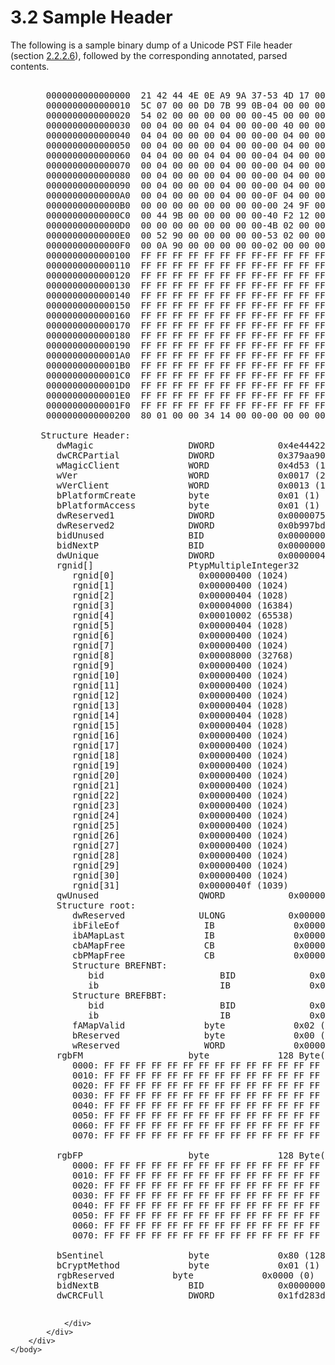 <html dir="LTR" xmlns:mshelp="http://msdn.microsoft.com/mshelp" xmlns:ddue="http://ddue.schemas.microsoft.com/authoring/2003/5" xmlns:xlink="http://www.w3.org/1999/xlink" xmlns:tool="http://www.microsoft.com/tooltip">
    <head>
        <meta http-equiv="Content-Type" content="text/html; CHARSET=utf-8"></meta>
        <meta name="save" content="history"></meta>
        <title>3.2 Sample Header</title>
        <xml>
            <mshelp:toctitle title="3.2 Sample Header"></mshelp:toctitle>
            <mshelp:rltitle title="[MS-PST]: Sample Header"></mshelp:rltitle>
            <mshelp:keyword index="A" term="7fa4900e-cd66-46ca-8d98-ee11f6a668ac"></mshelp:keyword>
            <mshelp:attr name="DCSext.ContentType" value="open specification"></mshelp:attr>
            <mshelp:attr name="AssetID" value="7fa4900e-cd66-46ca-8d98-ee11f6a668ac"></mshelp:attr>
            <mshelp:attr name="TopicType" value="kbRef"></mshelp:attr>
            <mshelp:attr name="DCSext.Title" value="[MS-PST]: Sample Header" />
        </xml>
    </head>
    <body>
        <div id="header">
            <h1 class="heading">3.2 Sample Header</h1>
        </div>
        <div id="mainSection">
            <div id="mainBody">
                <div id="allHistory" class="saveHistory"></div>
                <div id="sectionSection0" class="section" name="collapseableSection">
                    

<p>The following is a sample binary dump of a Unicode PST File
header (section <a href="c9876f5a-664b-46a3-9887-ba63f113abf5.htm">2.2.2.6</a>),
followed by the corresponding annotated, parsed contents.</p>

<dl>
<dd>
<div><pre>  
  0000000000000000  21 42 44 4E 0E A9 9A 37-53 4D 17 00 13 00 01 01  *!BDN...7SM......*
  0000000000000010  5C 07 00 00 D0 7B 99 0B-04 00 00 00 01 00 00 00  *\....{..........*
  0000000000000020  54 02 00 00 00 00 00 00-45 00 00 00 00 04 00 00  *T.......E.......*
  0000000000000030  00 04 00 00 04 04 00 00-00 40 00 00 02 00 01 00  *.........@......*
  0000000000000040  04 04 00 00 00 04 00 00-00 04 00 00 00 80 00 00  *................*
  0000000000000050  00 04 00 00 00 04 00 00-00 04 00 00 00 04 00 00  *................*
  0000000000000060  04 04 00 00 04 04 00 00-04 04 00 00 00 04 00 00  *................*
  0000000000000070  00 04 00 00 00 04 00 00-00 04 00 00 00 04 00 00  *................*
  0000000000000080  00 04 00 00 00 04 00 00-00 04 00 00 00 04 00 00  *................*
  0000000000000090  00 04 00 00 00 04 00 00-00 04 00 00 00 04 00 00  *................*
  00000000000000A0  00 04 00 00 00 04 00 00-0F 04 00 00 00 00 00 00  *................*
  00000000000000B0  00 00 00 00 00 00 00 00-00 24 9F 00 00 00 00 00  *.........$......*
  00000000000000C0  00 44 9B 00 00 00 00 00-40 F2 12 00 00 00 00 00  *.D......@.......*
  00000000000000D0  00 00 00 00 00 00 00 00-4B 02 00 00 00 00 00 00  *........K.......*
  00000000000000E0  00 52 90 00 00 00 00 00-53 02 00 00 00 00 00 00  *.R......S.......*
  00000000000000F0  00 0A 90 00 00 00 00 00-02 00 00 00 00 00 00 00  *................*
  0000000000000100  FF FF FF FF FF FF FF FF-FF FF FF FF FF FF FF FF  *................*
  0000000000000110  FF FF FF FF FF FF FF FF-FF FF FF FF FF FF FF FF  *................*
  0000000000000120  FF FF FF FF FF FF FF FF-FF FF FF FF FF FF FF FF  *................*
  0000000000000130  FF FF FF FF FF FF FF FF-FF FF FF FF FF FF FF FF  *................*
  0000000000000140  FF FF FF FF FF FF FF FF-FF FF FF FF FF FF FF FF  *................*
  0000000000000150  FF FF FF FF FF FF FF FF-FF FF FF FF FF FF FF FF  *................*
  0000000000000160  FF FF FF FF FF FF FF FF-FF FF FF FF FF FF FF FF  *................*
  0000000000000170  FF FF FF FF FF FF FF FF-FF FF FF FF FF FF FF FF  *................*
  0000000000000180  FF FF FF FF FF FF FF FF-FF FF FF FF FF FF FF FF  *................*
  0000000000000190  FF FF FF FF FF FF FF FF-FF FF FF FF FF FF FF FF  *................*
  00000000000001A0  FF FF FF FF FF FF FF FF-FF FF FF FF FF FF FF FF  *................*
  00000000000001B0  FF FF FF FF FF FF FF FF-FF FF FF FF FF FF FF FF  *................*
  00000000000001C0  FF FF FF FF FF FF FF FF-FF FF FF FF FF FF FF FF  *................*
  00000000000001D0  FF FF FF FF FF FF FF FF-FF FF FF FF FF FF FF FF  *................*
  00000000000001E0  FF FF FF FF FF FF FF FF-FF FF FF FF FF FF FF FF  *................*
  00000000000001F0  FF FF FF FF FF FF FF FF-FF FF FF FF FF FF FF FF  *................*
  0000000000000200  80 01 00 00 34 14 00 00-00 00 00 00 D6 83 D2 1F  *....4...........*
  
 Structure Header:
    dwMagic                  DWORD            0x4e444221 (1313096225) 
    dwCRCPartial             DWORD            0x379aa90e (932882702) 
    wMagicClient             WORD             0x4d53 (19795)
    wVer                     WORD             0x0017 (23)
    wVerClient               WORD             0x0013 (19)
    bPlatformCreate          byte             0x01 (1)
    bPlatformAccess          byte             0x01 (1)
    dwReserved1              DWORD            0x0000075c (1884) 
    dwReserved2              DWORD            0x0b997bd0 (194608080) 
    bidUnused                BID              0x0000000100000004 (4294967300)
    bidNextP                 BID              0x0000000000000254 (596)
    dwUnique                 DWORD            0x00000045 (69) 
    rgnid[]                  PtypMultipleInteger32       32 Element(s)
       rgnid[0]                0x00000400 (1024) 
       rgnid[1]                0x00000400 (1024) 
       rgnid[2]                0x00000404 (1028) 
       rgnid[3]                0x00004000 (16384) 
       rgnid[4]                0x00010002 (65538) 
       rgnid[5]                0x00000404 (1028) 
       rgnid[6]                0x00000400 (1024) 
       rgnid[7]                0x00000400 (1024) 
       rgnid[8]                0x00008000 (32768) 
       rgnid[9]                0x00000400 (1024) 
       rgnid[10]               0x00000400 (1024) 
       rgnid[11]               0x00000400 (1024) 
       rgnid[12]               0x00000400 (1024) 
       rgnid[13]               0x00000404 (1028) 
       rgnid[14]               0x00000404 (1028) 
       rgnid[15]               0x00000404 (1028) 
       rgnid[16]               0x00000400 (1024) 
       rgnid[17]               0x00000400 (1024) 
       rgnid[18]               0x00000400 (1024) 
       rgnid[19]               0x00000400 (1024) 
       rgnid[20]               0x00000400 (1024) 
       rgnid[21]               0x00000400 (1024) 
       rgnid[22]               0x00000400 (1024) 
       rgnid[23]               0x00000400 (1024) 
       rgnid[24]               0x00000400 (1024) 
       rgnid[25]               0x00000400 (1024) 
       rgnid[26]               0x00000400 (1024) 
       rgnid[27]               0x00000400 (1024) 
       rgnid[28]               0x00000400 (1024) 
       rgnid[29]               0x00000400 (1024) 
       rgnid[30]               0x00000400 (1024) 
       rgnid[31]               0x0000040f (1039) 
    qwUnused                   QWORD            0x0000000000000000 (0)
    Structure root:
       dwReserved              ULONG            0x00000000 (0) 
       ibFileEof                IB               0x00000000009f2400 (10429440)
       ibAMapLast               IB               0x00000000009b4400 (10175488)
       cbAMapFree               CB               0x000000000012f240 (1241664)
       cbPMapFree               CB               0x0000000000000000 (0)
       Structure BREFNBT:
          bid                      BID              0x000000000000024b (587)
          ib                       IB               0x0000000000905200 (9458176)
       Structure BREFBBT:
          bid                      BID              0x0000000000000253 (595)
          ib                       IB               0x0000000000900a00 (9439744)
       fAMapValid               byte             0x02 (2)
       bReserved                byte             0x00 (0)
       wReserved                WORD             0x0000 (0)
    rgbFM                    byte             128 Byte(s)
       0000: FF FF FF FF FF FF FF FF FF FF FF FF FF FF FF FF - ................
       0010: FF FF FF FF FF FF FF FF FF FF FF FF FF FF FF FF - ................
       0020: FF FF FF FF FF FF FF FF FF FF FF FF FF FF FF FF - ................
       0030: FF FF FF FF FF FF FF FF FF FF FF FF FF FF FF FF - ................
       0040: FF FF FF FF FF FF FF FF FF FF FF FF FF FF FF FF - ................
       0050: FF FF FF FF FF FF FF FF FF FF FF FF FF FF FF FF - ................
       0060: FF FF FF FF FF FF FF FF FF FF FF FF FF FF FF FF - ................
       0070: FF FF FF FF FF FF FF FF FF FF FF FF FF FF FF FF - ................
       
    rgbFP                    byte             128 Byte(s)
       0000: FF FF FF FF FF FF FF FF FF FF FF FF FF FF FF FF - ................
       0010: FF FF FF FF FF FF FF FF FF FF FF FF FF FF FF FF - ................
       0020: FF FF FF FF FF FF FF FF FF FF FF FF FF FF FF FF - ................
       0030: FF FF FF FF FF FF FF FF FF FF FF FF FF FF FF FF - ................
       0040: FF FF FF FF FF FF FF FF FF FF FF FF FF FF FF FF - ................
       0050: FF FF FF FF FF FF FF FF FF FF FF FF FF FF FF FF - ................
       0060: FF FF FF FF FF FF FF FF FF FF FF FF FF FF FF FF - ................
       0070: FF FF FF FF FF FF FF FF FF FF FF FF FF FF FF FF - ................
       
    bSentinel                byte             0x80 (128)
    bCryptMethod             byte             0x01 (1)
    rgbReserved           byte             0x0000 (0)
    bidNextB                 BID              0x0000000000001434 (5172)
    dwCRCFull                DWORD            0x1fd283d6 (533890006) 
  
</pre></div>
</dd></dl>


                </div>
            </div>
        </div>
    </body>
</html>